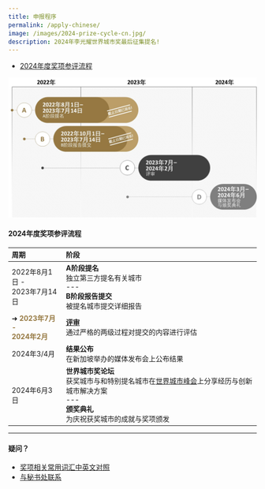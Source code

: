 ```yaml
---
title: 申报程序
permalink: /apply-chinese/
image: /images/2024-prize-cycle-cn.jpg/
description: 2024年李光耀世界城市奖最后征集提名!
---
```


- [2024年度奖项参评流程](#2024年度奖项参评流程) 

![2024年度奖项周期](/images/2024-prize-cycle-cn.jpg)

#### **2024年度奖项参评流程**

| 周期 | 阶段 |
| :--- | :--- |
| 2022年8月1日 - <br>2023年7月14日 | **A阶段提名** <br> 独立第三方提名有关城市 <br> --- <br> **B阶段报告提交** <br> 被提名城市提交详细报告 |
| ➜ <font color="#967942"><b>2023年7月 - <br>2024年2月</b></font> | **[评审](/evaluations-chinese/)** <br> 通过严格的两级过程对提交的内容进行评估 |
| 2024年3/4月 | **结果公布** <br> 在新加坡举办的媒体发布会上公布结果 |
| 2024年6月3日 | **世界城市奖论坛** <br> 获奖城市与和特别提名城市在[世界城市峰会](https://www.worldcitiessummit.com.sg)上分享经历与创新城市解决方案 <br> --- <br> **颁奖典礼** <br> 为庆祝获奖城市的成就与奖项颁发 |

---

#### **疑问？**

- [奖项相关常用词汇中英文对照](/glossary-chinese/)
- [与秘书处联系](/feedback-chinese/)
